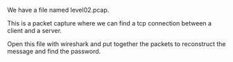 We have a file named level02.pcap.

This is a packet capture where we can find a tcp connection between a client and a server.

Open this file with wireshark and put together the packets to reconstruct the message and find the password.
